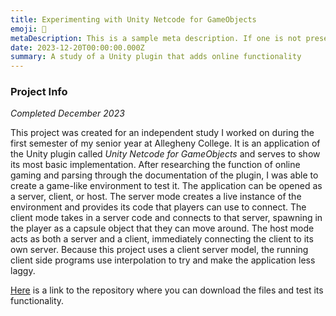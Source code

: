 ```yaml
---
title: Experimenting with Unity Netcode for GameObjects
emoji: 📶
metaDescription: This is a sample meta description. If one is not present in your page/project's front matter, the default metadata.desciption will be used instead.
date: 2023-12-20T00:00:00.000Z
summary: A study of a Unity plugin that adds online functionality
---
```


### Project Info

*Completed December 2023*

This project was created for an independent study I worked on during the first semester of my senior year at Allegheny College. It is an application of the Unity plugin called *Unity Netcode for GameObjects* and serves to show its most basic implementation. After researching the function of online gaming and parsing through the documentation of the plugin, I was able to create a game-like environment to test it. The application can be opened as a server, client, or host. The server mode creates a live instance of the environment and provides its code that players can use to connect. The client mode takes in a server code and connects to that server, spawning in the player as a capsule object that they can move around. The host mode acts as both a server and a client, immediately connecting the client to its own server. Because this project uses a client server model, the running client side programs use interpolation to try and make the application less laggy.

[Here](https://github.com/Jacob-Allebach/UnityNetworkTesting) is a link to the repository where you can download the files and test its functionality.
